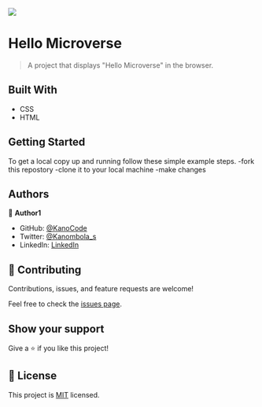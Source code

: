 

![](https://img.shields.io/badge/Microverse-blueviolet)

# Hello Microverse

> A project that displays "Hello Microverse" in the browser. 


## Built With

- CSS
- HTML


## Getting Started


To get a local copy up and running follow these simple example steps.
-fork this repostory
-clone it to your local machine 
-make changes


## Authors

👤 **Author1**

- GitHub: [@KanoCode](https://github.com/KanoCode)
- Twitter: [@Kanombola_s](https://twitter.com/Kanombola_s)
- LinkedIn: [LinkedIn](https://www.linkedin.com/in/kanombola-kanombola-a38b061a4/)

## 🤝 Contributing

Contributions, issues, and feature requests are welcome!

Feel free to check the [issues page](../../issues/).

## Show your support

Give a ⭐️ if you like this project!

## 📝 License

This project is [MIT](./MIT.md) licensed.

